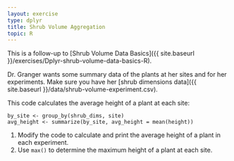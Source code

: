 ```yaml
---
layout: exercise
type: dplyr
title: Shrub Volume Aggregation
topic: R
---
```


This is a follow-up to [Shrub Volume Data Basics]({{ site.baseurl }}/exercises/Dplyr-shrub-volume-data-basics-R).

Dr. Granger wants some summary data of the plants at her sites and for her
experiments. Make sure you have her [shrub dimensions data]({{ site.baseurl }}/data/shrub-volume-experiment.csv).

This code calculates the average height of a plant at each site:

```
by_site <- group_by(shrub_dims, site)
avg_height <- summarize(by_site, avg_height = mean(height))
```

1. Modify the code to calculate and print the average height of a plant in each
   experiment.
2. Use `max()` to determine the maximum height of a plant at each site.
